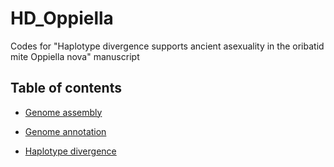 # HD_Oppiella

Codes for "Haplotype divergence supports ancient asexuality in the oribatid mite Oppiella nova" manuscript

## Table of contents

* [Genome assembly](./assembly/)

* [Genome annotation](./annotation/)

* [Haplotype divergence](#)

